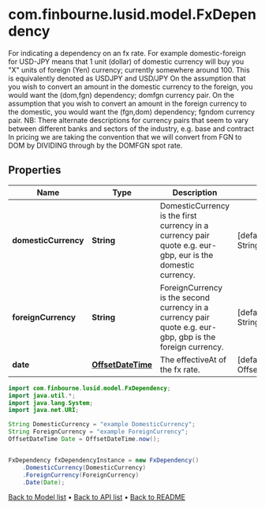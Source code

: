 # com.finbourne.lusid.model.FxDependency
For indicating a dependency on an fx rate.  For example domestic-foreign for USD-JPY  means that 1 unit (dollar) of domestic currency will buy you \"X\" units of foreign (Yen) currency; currently somewhere around 100.  This is equivalently denoted as USDJPY and USD/JPY     On the assumption that you wish to convert an amount in the domestic currency to the foreign, you would want the (dom,fgn) dependency; domfgn currency pair.  On the assumption that you wish to convert an amount in the foreign currency to the domestic, you would want the (fgn,dom) dependency; fgndom currency pair.     NB: There alternate descriptions for currency pairs that seem to vary between different banks and sectors of the industry, e.g. base and contract     In pricing we are taking the convention that we will convert from FGN to DOM by DIVIDING through by the DOMFGN spot rate.

## Properties

Name | Type | Description | Notes
------------ | ------------- | ------------- | -------------
**domesticCurrency** | **String** | DomesticCurrency is the first currency in a currency pair quote e.g. eur-gbp, eur is the domestic currency. | [default to String]
**foreignCurrency** | **String** | ForeignCurrency is the second currency in a currency pair quote e.g. eur-gbp, gbp is the foreign currency. | [default to String]
**date** | [**OffsetDateTime**](OffsetDateTime.md) | The effectiveAt of the fx rate. | [default to OffsetDateTime]

```java
import com.finbourne.lusid.model.FxDependency;
import java.util.*;
import java.lang.System;
import java.net.URI;

String DomesticCurrency = "example DomesticCurrency";
String ForeignCurrency = "example ForeignCurrency";
OffsetDateTime Date = OffsetDateTime.now();


FxDependency fxDependencyInstance = new FxDependency()
    .DomesticCurrency(DomesticCurrency)
    .ForeignCurrency(ForeignCurrency)
    .Date(Date);
```


[Back to Model list](../README.md#documentation-for-models) &#8226; [Back to API list](../README.md#documentation-for-api-endpoints) &#8226; [Back to README](../README.md)

